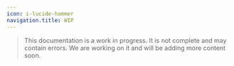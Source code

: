 ```yaml
---
icon: i-lucide-hammer
navigation.title: WIP
---
```



> This documentation is a work in progress. It is not complete and may contain errors.
> We are working on it and will be adding more content soon.
